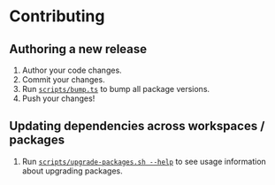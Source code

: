# Contributing

## Authoring a new release

1. Author your code changes.
1. Commit your changes.
1. Run [`scripts/bump.ts`](scripts/bump.ts) to bump all package versions.
1. Push your changes!

## Updating dependencies across workspaces / packages

1. Run [`scripts/upgrade-packages.sh --help`](scripts/upgrade-packages.sh) to see usage information about upgrading packages.
